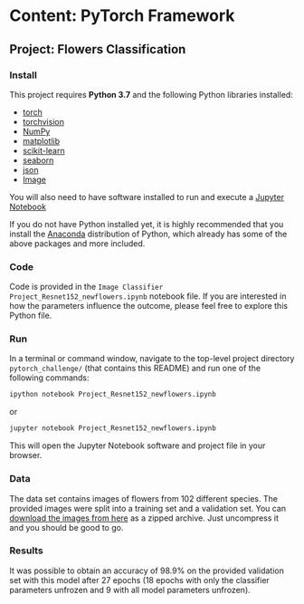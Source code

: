 # Content: PyTorch Framework
## Project: Flowers Classification

### Install

This project requires **Python 3.7** and the following Python libraries installed:

- [torch](https://pytorch.org/get-started/locally/)
- [torchvision](https://pytorch.org/docs/0.3.0/torchvision/index.html)
- [NumPy](http://www.numpy.org/)
- [matplotlib](http://matplotlib.org/)
- [scikit-learn](http://scikit-learn.org/stable/)
- [seaborn](https://seaborn.pydata.org/)
- [json](https://docs.python.org/3/library/json.html)
- [Image](https://pillow.readthedocs.io/en/stable/reference/Image.html)

You will also need to have software installed to run and execute a [Jupyter Notebook](http://ipython.org/notebook.html)

If you do not have Python installed yet, it is highly recommended that you install the [Anaconda](http://continuum.io/downloads) distribution of Python, which already has some of the above packages and more included.

### Code

Code is provided in the `Image Classifier Project_Resnet152_newflowers.ipynb` notebook file. If you are interested in how the parameters influence the outcome, please feel free to explore this Python file.

### Run

In a terminal or command window, navigate to the top-level project directory `pytorch_challenge/` (that contains this README) and run one of the following commands:

```bash
ipython notebook Project_Resnet152_newflowers.ipynb
```  
or
```bash
jupyter notebook Project_Resnet152_newflowers.ipynb
```

This will open the Jupyter Notebook software and project file in your browser.

### Data

The data set contains images of flowers from 102 different species. The provided images were split into a training set and a validation set. You can [download the images from here](https://s3.amazonaws.com/content.udacity-data.com/courses/nd188/flower_data.zip) as a zipped archive. Just uncompress it and you should be good to go.


### Results
It was possible to obtain an accuracy of 98.9% on the provided validation set with this model after 27 epochs (18 epochs with only the classifier parameters unfrozen and 9 with all model parameters unfrozen).